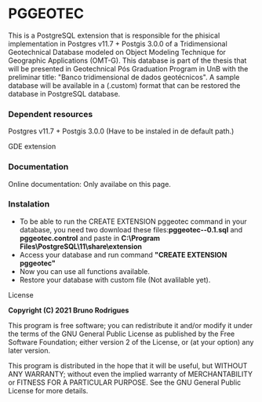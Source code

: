 <h1> PGGEOTEC </h1>

This is a PostgreSQL extension that is responsible for the phisical implementation in Postgres v11.7 + Postgis 3.0.0 of a Tridimensional Geotechnical Database modeled on Object Modeling Technique for Geographic Applications (OMT-G). This database is part of the thesis that will be presented in Geotechnical Pós Graduation Program in UnB with the preliminar title: "Banco tridimensional de dados geotécnicos". A sample database will be available in a (.custom) format that can be restored the database in PostgreSQL database.
<h3> Dependent resources </h3>
<p> Postgres v11.7 + Postgis 3.0.0 (Have to be instaled in de default path.)</p>
<p>GDE extension</p>
<h3> Documentation </h3>
Online documentation: Only availabe on this page.
<h3> Instalation </h3>
<ul>
  <li> To be able to run the CREATE EXTENSION pggeotec command in your database, you need two download these files:<b>pggeotec--0.1.sql</b> and <b>pggeotec.control</b> and paste in <b> C:\Program Files\PostgreSQL\11\share\extension </b> </li> 
  <li>Access your database and run command <b>"CREATE EXTENSION pggeotec"</b></li> 
  <li>Now you can use all functions available.</li>
  <li>Restore your database with custom file (Not avalilable yet).</li>
</ul>

<p> License</p>
<p><b> Copyright (C) 2021 Bruno Rodrigues</b></p>

<p>This program is free software; you can redistribute it and/or modify it under the terms of the GNU General Public License as published by the Free Software Foundation; either version 2 of the License, or (at your option) any later version.</p>
<p>This program is distributed in the hope that it will be useful, but WITHOUT ANY WARRANTY; without even the implied warranty of MERCHANTABILITY or FITNESS FOR A PARTICULAR PURPOSE. See the GNU General Public License for more details. </p>
